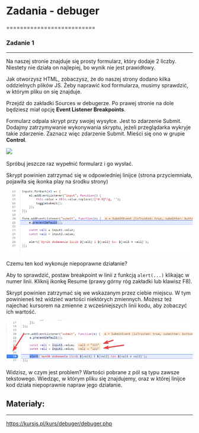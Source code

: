 # Zadania - debuger
==========================


### Zadanie 1
--------------------------
Na naszej stronie znajduje się prosty formularz, który dodaje 2 liczby.
Niestety nie działa on najlepiej, bo wynik nie jest prawidłowy.

Jak otworzysz HTML, zobaczysz, że do naszej strony dodano kilka oddzielnych plików JS.
Żeby naprawić kod formularza, musimy sprawdzić, w którym pliku on się znajduje.

Przejdź do zakładki Sources w debugerze. Po prawej stronie na dole będziesz miał opcję **Event Listener Breakpoints**.

Formularz odpala skrypt przy swojej wysyłce. Jest to zdarzenie Submit. Dodajmy zatrzymywanie wykonywania skryptu, jeżeli przeglądarka wykryje takie zdarzenie.
Zaznacz więc zdarzenie Submit. Mieści się ono w grupie **Control**.

![](./_readme/event-submit.png)

Spróbuj jeszcze raz wypełnić formularz i go wysłać.

Skrypt powinien zatrzymać się w odpowiedniej linijce (strona przyciemniała, pojawiła się ikonka play na środku strony)

![](./_readme/breakpoint.png)

Czemu ten kod wykonuje niepoprawne działanie?

Aby to sprawdzić, postaw breakpoint w linii z funkcją `alert(...)` klikając w numer linii. Kliknij ikonkę Resume (prawy górny róg zakładki lub klawisz F8).

Skrypt powinien zatrzymać się we wskazanym przez ciebie miejscu. W tym powinieneś też widzieć wartości niektórych zmiennych. Możesz też najechać kursorem na zmienne z wcześniejszych linii kodu, aby zobaczyć ich wartość. 

![](./_readme/breakpoint2.png)

Widzisz, w czym jest problem? Wartości pobrane z pól są typu zawsze tekstowego.
Wiedząc, w którym pliku się znajdujemy, oraz w której linijce kod działa niepoprawnie napraw jego działanie.


## Materiały:
--------------------------
https://kursjs.pl/kurs/debuger/debuger.php